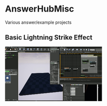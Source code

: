 # AnswerHubMisc
Various answer/example projects

## Basic Lightning Strike Effect
![](https://raw.githubusercontent.com/getnamo/AnswerHubMisc/master/LightningEffect/Examples/LightningStrikeGif.gif)
